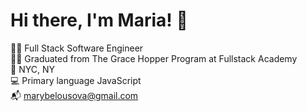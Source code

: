 # Hi there, I'm Maria! 👋

👩‍💻 Full Stack Software Engineer \
👩‍🎓 Graduated from The Grace Hopper Program at Fullstack Academy \
📍 NYC, NY \
💻 Primary language JavaScript \
📬 marybelousova@gmail.com 
